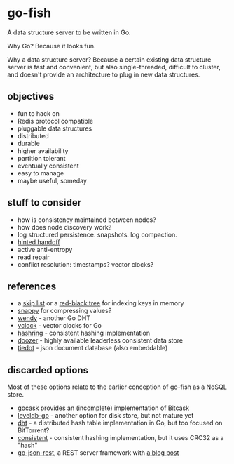 go-fish
=======

A data structure server to be written in Go.

Why Go? Because it looks fun.

Why a data structure server? Because a certain existing data structure server is fast and convenient, but also single-threaded, difficult to cluster, and doesn't provide an architecture to plug in new data structures.

objectives
----------
* fun to hack on
* Redis protocol compatible
* pluggable data structures
* distributed
* durable
* higher availability
* partition tolerant
* eventually consistent
* easy to manage
* maybe useful, someday

stuff to consider
-----------------
* how is consistency maintained between nodes?
* how does node discovery work?
* log structured persistence. snapshots. log compaction.
* [hinted handoff](http://www.datastax.com/dev/blog/modern-hinted-handoff)
* active anti-entropy
* read repair
* conflict resolution: timestamps? vector clocks?

references
----------
* a [skip list](https://bitbucket.org/ede/go-skiplist) or a [red-black tree](https://github.com/petar/GoLLRB) for indexing keys in memory
* [snappy](https://code.google.com/p/snappy-go/) for compressing values?
* [wendy](https://github.com/secondbit/wendy/) - another Go DHT
* [vclock](https://labix.org/vclock) - vector clocks for Go
* [hashring](https://github.com/warlockcc/golibs/tree/master/hashring) - consistent hashing implementation 
* [doozer](https://github.com/ha/doozerd) - highly available leaderless consistent data store
* [tiedot](https://github.com/HouzuoGuo/tiedot) - json document database (also embeddable)
 
discarded options
-----------------

Most of these options relate to the earlier conception of go-fish as a NoSQL store.

* [gocask](https://code.google.com/p/gocask/) provides an (incomplete) implementation of Bitcask
* [leveldb-go](https://code.google.com/p/leveldb-go/) - another option for disk store, but not mature yet
* [dht](https://github.com/nictuku/dht) - a distributed hash table implementation in Go, but too focused on BitTorrent?
* [consistent](https://github.com/stathat/consistent) - consistent hashing implementation, but it uses CRC32 as a "hash"
* [go-json-rest](https://github.com/ant0ine/go-json-rest), a REST server framework with [a blog post](http://blog.ant0ine.com/typepad/2013/04/introducing-go-json-rest.html)
